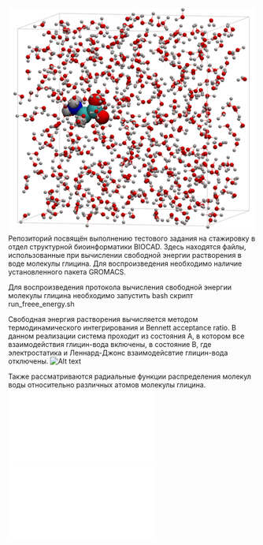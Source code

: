 ![Alt text](pictures/GLY_IN_Water_0.png)
Репозиторий посвящён выполнению тестового задания на стажировку в отдел структурной биоинформатики BIOCAD. Здесь находятся файлы, использованные при вычислении свободной энергии растворения в воде молекулы глицина. Для воспроизведения необходимо наличие установленного пакета GROMACS. 

Для воспроизведения протокола вычисления свободной энергии молекулы глицина необходимо запустить bash скрипт run_freee_energy.sh

Свободная энергия растворения вычисляется методом термодинамического интегрирования и Bennett acceptance ratio. В данном реализации система проходит из состояния А, в котором все взаимодействия глицин-вода включены, в состояние B, где электростатика и Леннард-Джонс взаимодейсвтие глицин-вода отключены.
![Alt text](pictures/turningoff.png)

Также рассматриваются радиальные функции распределения молекул воды относительно различных атомов молекулы глицина.
![Alt text](pictures/O_rdf.pdf)
![Alt text](N_rdf.pdf)

